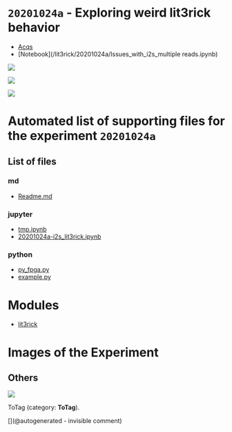 # `20201024a` - Exploring weird lit3rick behavior

* [Acqs](/lit3rick/20201024a/10k.tar.xz)
* [Notebook](/lit3rick/20201024a/Issues_with_i2s_multiple reads.ipynb)


![](lit3rick/20201024a/10k_fpga_fft.png)

![](lit3rick/20201024a/10k_i2s_test.png)

![](lit3rick/20201024a/10k_raw_ref.png)


# Automated list of supporting files for the __experiment `20201024a`__

## List of files

### md

* [Readme.md](/lit3rick/20201024a/Readme.md)


### jupyter

* [tmp.ipynb](/tmp.ipynb)
* [20201024a-i2s_lit3rick.ipynb](/lit3rick/20201024a/20201024a-i2s_lit3rick.ipynb)


### python

* [py_fpga.py](/lit3rick/20201024a/source_acqs/py_fpga.py)
* [example.py](/lit3rick/20201024a/source_acqs/example.py)





# Modules

* [lit3rick](/lit3rick/)




# Images of the Experiment

## Others

![](/lit3rick/20201024a/10k_raw_ref.png)

ToTag (category: __ToTag__).










[](@autogenerated - invisible comment)
